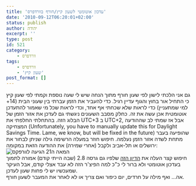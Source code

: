```yaml
---
title: 'עדכון אוטומטי לשעון קיץ/חורף בוורדפרס'
date: '2010-09-12T06:20:01+02:00'
status: publish
author: יהודה
excerpt: ''
type: post
id: 521
category:
    - וורדפרס
tags:
    - וורדפרס
    - 'שעון קיץ'
post_format: []
---
```

גם אני הלכתי לישון לפי שעון חורף מתוך הנחה שיש לי שעה נוספת וקמתי לפי שעון קיץ כי התחיל אור בחוץ והגוף עדיין רגיל. כדי להעביר את הזמן עברתי בין שעוני הבית (14+ למי שמתעניין) כדי לראות שלא שכחתי אף אחד, וכדי לראות שכל מי שאמור להתעדכן אוטומטית אכן עשה את זה. כחלק מסבב השעונים ניגשתי גם לעדכן את אזור הזמן של הבלוג הזה. בהתחלתי החלפתי את UTC+3 ב UTC+2, אבל אז שמתי לב שההודעה המצחיקה (Unfortunately, you have to manually update this for Daylight Savings Time. Lame, we know, but will be fixed in the future) שהופיעה בעבר מתחת לשדה אזור הזמן נעלמה. חיפוש חוזר במעלה הרשימה גילה שניתן לבחור את ירושלים או תל-אביב ולקבל (אחרי שמירה) את ההודעה הזאת במקומה:  
![המאה ה21 הגיעה לוורפקס](http://img.skitch.com/20100912-ds5mxuxte2dtru41dm83irp9qx.png)  
חיפוש קצר העלה את [הדיון הזה](http://wordpress.org/support/topic/wp-28-no-daylight-saving-time-setting) שלפיו גם גרסה 2.8 (שבה הייתי קודם) אמורה לתמוך בעדכון אוטומטי ולא ברור לי כ"כ למה הפיצ'ר הזה לא עבד אצלי קודם, אבל העיקר שמעכשיו יש לי פחות שעון לעדכן.  
אה… ואף מילה על חרדים, יום כיפור ואם צריך או לא לאחר את המעבר לשעון חורף.
